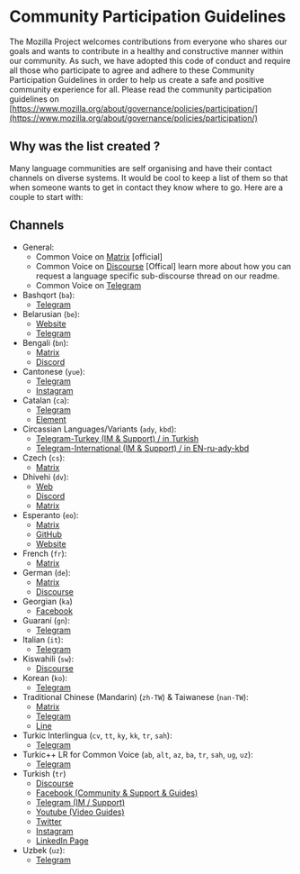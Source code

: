 # Community Participation Guidelines

The Mozilla Project welcomes contributions from everyone who shares our goals and wants to contribute in a healthy and constructive manner within our community. As such, we have adopted this code of conduct and require all those who participate to agree and adhere to these Community Participation Guidelines in order to help us create a safe and positive community experience for all. Please read the community participation guidelines on [https://www.mozilla.org/about/governance/policies/participation/](https://www.mozilla.org/about/governance/policies/participation/)

## Why was the list created ?

Many language communities are self organising and have their contact channels on diverse systems. It would be cool to keep a list of them so that when someone wants to get in contact they know where to go. Here are a couple to start with:

## Channels

* General:
  * Common Voice on [Matrix](https://app.element.io/#/room/#common-voice:mozilla.org) [official]
  * Common Voice on [Discourse](https://discourse.mozilla.org/t/about-common-voice-readme-first/17218) [Offical] learn more about how you can request a language specific sub-discourse thread on our readme.
  * Common Voice on [Telegram](https://t.me/mozilla_common_voice)
* Bashqort (`ba`):
  * [Telegram](https://t.me/bashkort_voice)
* Belarusian (`be`):
  * [Website](https://mova.pro)
  * [Telegram](https://t.me/voice_by)
* Bengali (`bn`): 
  * [Matrix](https://app.element.io/#/room/#bn-common-voice:mozilla.org)
  * [Discord](https://discord.gg/uacmNh6KQj)
* Cantonese (`yue`):
  * [Telegram](https://t.me/commonvoiceyue)
  * [Instagram](https://www.instagram.com/commonvoice.yue/)
* Catalan (`ca`):
  * [Telegram](https://t.me/softcatala_tecnologiesparla)
  * [Element](https://matrix.to/#/#cvcatala:matrix.org)
* Circassian Languages/Variants (`ady`, `kbd`):
  * [Telegram-Turkey (IM & Support) / in Turkish](https://t.me/+YcRffJU44SIyNDlk)
  * [Telegram-International (IM & Support) / in EN-ru-ady-kbd](https://t.me/+QwNyi5XnyZM4ZWRk)
* Czech (`cs`):
  * [Matrix](https://matrix.to/#/#common-voice-czech:mozilla.org)
* Dhivehi (`dv`):
  * [Web](https://dhivehi.ai/)
  * [Discord](https://discord.com/invite/5ZdTHsN8Mn)
  * [Matrix](https://app.element.io/#/room/!WNiJFJTBpvYqMrDWir:matrix.org)
* Esperanto (`eo`):
  * [Matrix](https://chat.mozilla.org/#/room/#Esperanto:mozilla.org)
  * [GitHub](https://github.com/parolrekonado)
  * [Website](https://parolrekonado.github.io/)
* French (`fr`):
  * [Matrix](https://chat.mozilla.org/#/room/#common-voice-fr:mozilla.org)
* German (`de`):
  * [Matrix](https://chat.mozilla.org/#/room/#common-voice-de:mozilla.org)
  * [Discourse](https://discourse.mozilla.org/c/voice/de/289)
* Georgian (`ka`)
  * [Facebook](https://www.facebook.com/groups/145786040762028)
* Guaraní (`gn`):
  * [Telegram](https://t.me/joinchat/Y7QOWuaTw8dhMzli)
* Italian (`it`):
  * [Telegram](https://t.me/mozitabot)
* Kiswahili (`sw`):
  * [Discourse](https://discourse.mozilla.org/c/voice/sw/603)
* Korean (`ko`):
  * [Telegram](https://t.me/cv_korean)
* Traditional Chinese (Mandarin) (`zh-TW`) & Taiwanese (`nan-TW`):
  * [Matrix](https://chat.mozilla.org/#/room/#common-voice-tw:mozilla.org)
  * [Telegram](https://t.me/moztwcv)
  * [Line](https://cvline.moztw.space)
* Turkic Interlingua (`cv`, `tt`, `ky`, `kk`, `tr`, `sah`):
  * [Telegram](https://t.me/joinchat/WRFz62nYdmJ1uo1L)
* Turkic++ LR for Common Voice (`ab`, `alt`, `az`, `ba`, `tr`, `sah`, `ug`, `uz`):
  * [Telegram](https://t.me/+4Rlr3cfhhig1NWM8)
* Turkish (`tr`)
  * [Discourse](https://discourse.mozilla.org/c/voice/tr/610)
  * [Facebook (Community & Support & Guides)](https://bit.ly/3C6oOgQ)
  * [Telegram (IM / Support)](https://bit.ly/3basUbX)
  * [Youtube (Video Guides)](https://bit.ly/3FYsJi1)
  * [Twitter](https://bit.ly/3jmq08a)
  * [Instagram](https://bit.ly/3G0RUAB)
  * [LinkedIn Page](https://bit.ly/3GeX6Rp)
* Uzbek (`uz`):
  * [Telegram](https://t.me/joinchat/lz2WlEvxlSQ1YzJi)
